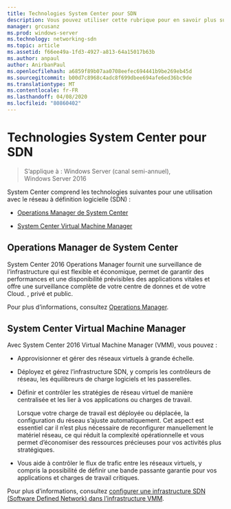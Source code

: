 ```yaml
---
title: Technologies System Center pour SDN
description: Vous pouvez utiliser cette rubrique pour en savoir plus sur les technologies SDN (Software Defined Networking) fournies dans System Center.
manager: grcusanz
ms.prod: windows-server
ms.technology: networking-sdn
ms.topic: article
ms.assetid: f66ee49a-1fd3-4927-a813-64a15017b63b
ms.author: anpaul
author: AnirbanPaul
ms.openlocfilehash: a6859f89b07aa0708eefec694441b9be269eb45d
ms.sourcegitcommit: b00d7c8968c4adc8f699dbee694afe6ed36bc9de
ms.translationtype: MT
ms.contentlocale: fr-FR
ms.lasthandoff: 04/08/2020
ms.locfileid: "80860402"
---
```

# <a name="system-center-technologies-for-sdn"></a>Technologies System Center pour SDN

>S’applique à : Windows Server (canal semi-annuel), Windows Server 2016

System Center comprend les technologies suivantes pour une utilisation avec le réseau à définition logicielle (SDN) :  
  
-   [Operations Manager de System Center](#bkmk_scom)  
  
-   [System Center Virtual Machine Manager](#bkmk_scvmm)  
  
  
## <a name="system-center-operations-manager"></a><a name="bkmk_scom"></a>Operations Manager de System Center  
System Center 2016 Operations Manager fournit une surveillance de l’infrastructure qui est flexible et économique, permet de garantir des performances et une disponibilité prévisibles des applications vitales et offre une surveillance complète de votre centre de donnes et de votre Cloud. , privé et public.  
  
Pour plus d’informations, consultez [Operations Manager](https://technet.microsoft.com/library/hh205987.aspx).  
  
## <a name="system-center-virtual-machine-manager"></a><a name="bkmk_scvmm"></a>System Center Virtual Machine Manager  
Avec System Center 2016 Virtual Machine Manager (VMM), vous pouvez :

- Approvisionner et gérer des réseaux virtuels à grande échelle.
- Déployez et gérez l’infrastructure SDN, y compris les contrôleurs de réseau, les équilibreurs de charge logiciels et les passerelles. 
- Définir et contrôler les stratégies de réseau virtuel de manière centralisée et les lier à vos applications ou charges de travail. 

  Lorsque votre charge de travail est déployée ou déplacée, la configuration du réseau s’ajuste automatiquement. Cet aspect est essentiel car il n’est plus nécessaire de reconfigurer manuellement le matériel réseau, ce qui réduit la complexité opérationnelle et vous permet d’économiser des ressources précieuses pour vos activités plus stratégiques. 
- Vous aide à contrôler le flux de trafic entre les réseaux virtuels, y compris la possibilité de définir une bande passante garantie pour vos applications et charges de travail critiques.  
  

Pour plus d’informations, consultez [configurer une infrastructure SDN (Software Defined Network) dans l’infrastructure VMM](https://technet.microsoft.com/system-center-docs/vmm/scenario/sdn-overview).  
    

  